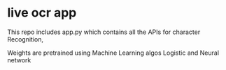 # live ocr app
This repo includes app.py which contains all the APIs for character Recognition,

Weights are pretrained using Machine Learning algos Logistic and Neural network
